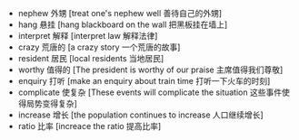 * nephew 外甥 [treat one's nephew well 善待自己的外甥]
* hang 悬挂 [hang blackboard on the wall 把黑板挂在墙上]
* interpret 解释 [interpret law 解释法律]
* crazy 荒唐的 [a crazy story 一个荒唐的故事]
* resident 居民 [local residents 当地居民]
* worthy 值得的 [The president is worthy of our praise 主席值得我们尊敬]
* enquiry 打听 [make an enquiry about train time 打听一下火车的时刻]
* complicate 使复杂 [These events will complicate the situation 这些事件使得局势变得复杂]
* increase 增长 [the population continues to increase 人口继续增长]
* ratio 比率 [increace the ratio 提高比率]
